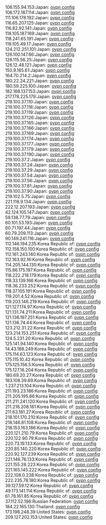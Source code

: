 106.155.94.153:Japan: [ovpn config](vpn/106_155_94_153.ovpn)  
106.172.187.114:Japan: [ovpn config](vpn/106_172_187_114.ovpn)  
111.106.178.192:Japan: [ovpn config](vpn/111_106_178_192.ovpn)  
116.65.207.125:Japan: [ovpn config](vpn/116_65_207_125.ovpn)  
116.82.92.141:Japan: [ovpn config](vpn/116_82_92_141.ovpn)  
118.105.187.169:Japan: [ovpn config](vpn/118_105_187_169.ovpn)  
118.241.65.191:Japan: [ovpn config](vpn/118_241_65_191.ovpn)  
119.105.49.17:Japan: [ovpn config](vpn/119_105_49_17.ovpn)  
124.212.251.101:Japan: [ovpn config](vpn/124_212_251_101.ovpn)  
126.100.147.66:Japan: [ovpn config](vpn/126_100_147_66.ovpn)  
126.115.56.25:Japan: [ovpn config](vpn/126_115_56_25.ovpn)  
126.12.48.121:Japan: [ovpn config](vpn/126_12_48_121.ovpn)  
150.9.165.61:Japan: [ovpn config](vpn/150_9_165_61.ovpn)  
164.70.214.2:Japan: [ovpn config](vpn/164_70_214_2.ovpn)  
180.22.24.221:Japan: [ovpn config](vpn/180_22_24_221.ovpn)  
180.59.225.100:Japan: [ovpn config](vpn/180_59_225_100.ovpn)  
182.168.137.153:Japan: [ovpn config](vpn/182_168_137_153.ovpn)  
217.178.225.179:Japan: [ovpn config](vpn/217_178_225_179.ovpn)  
219.100.37.110:Japan: [ovpn config](vpn/219_100_37_110.ovpn)  
219.100.37.118:Japan: [ovpn config](vpn/219_100_37_118.ovpn)  
219.100.37.119:Japan: [ovpn config](vpn/219_100_37_119.ovpn)  
219.100.37.126:Japan: [ovpn config](vpn/219_100_37_126.ovpn)  
219.100.37.165:Japan: [ovpn config](vpn/219_100_37_165.ovpn)  
219.100.37.166:Japan: [ovpn config](vpn/219_100_37_166.ovpn)  
219.100.37.169:Japan: [ovpn config](vpn/219_100_37_169.ovpn)  
219.100.37.174:Japan: [ovpn config](vpn/219_100_37_174.ovpn)  
219.100.37.177:Japan: [ovpn config](vpn/219_100_37_177.ovpn)  
219.100.37.179:Japan: [ovpn config](vpn/219_100_37_179.ovpn)  
219.100.37.190:Japan: [ovpn config](vpn/219_100_37_190.ovpn)  
219.100.37.2:Japan: [ovpn config](vpn/219_100_37_2.ovpn)  
219.100.37.24:Japan: [ovpn config](vpn/219_100_37_24.ovpn)  
219.100.37.29:Japan: [ovpn config](vpn/219_100_37_29.ovpn)  
219.100.37.54:Japan: [ovpn config](vpn/219_100_37_54.ovpn)  
219.100.37.56:Japan: [ovpn config](vpn/219_100_37_56.ovpn)  
219.100.37.81:Japan: [ovpn config](vpn/219_100_37_81.ovpn)  
219.100.37.90:Japan: [ovpn config](vpn/219_100_37_90.ovpn)  
219.102.5.75:Japan: [ovpn config](vpn/219_102_5_75.ovpn)  
221.118.9.134:Japan: [ovpn config](vpn/221_118_9_134.ovpn)  
222.12.207.193:Japan: [ovpn config](vpn/222_12_207_193.ovpn)  
42.124.105.147:Japan: [ovpn config](vpn/42_124_105_147.ovpn)  
59.138.77.79:Japan: [ovpn config](vpn/59_138_77_79.ovpn)  
60.101.53.193:Japan: [ovpn config](vpn/60_101_53_193.ovpn)  
60.71.197.44:Japan: [ovpn config](vpn/60_71_197_44.ovpn)  
60.79.209.113:Japan: [ovpn config](vpn/60_79_209_113.ovpn)  
90.149.241.116:Japan: [ovpn config](vpn/90_149_241_116.ovpn)  
112.146.194.235:Korea Republic of: [ovpn config](vpn/112_146_194_235.ovpn)  
112.158.150.100:Korea Republic of: [ovpn config](vpn/112_158_150_100.ovpn)  
112.161.243.140:Korea Republic of: [ovpn config](vpn/112_161_243_140.ovpn)  
112.163.92.16:Korea Republic of: [ovpn config](vpn/112_163_92_16.ovpn)  
114.205.144.130:Korea Republic of: [ovpn config](vpn/114_205_144_130.ovpn)  
115.86.175.197:Korea Republic of: [ovpn config](vpn/115_86_175_197.ovpn)  
118.222.218.179:Korea Republic of: [ovpn config](vpn/118_222_218_179.ovpn)  
118.33.139.166:Korea Republic of: [ovpn config](vpn/118_33_139_166.ovpn)  
118.36.233.252:Korea Republic of: [ovpn config](vpn/118_36_233_252.ovpn)  
118.37.105.191:Korea Republic of: [ovpn config](vpn/118_37_105_191.ovpn)  
119.201.4.52:Korea Republic of: [ovpn config](vpn/119_201_4_52.ovpn)  
119.203.146.219:Korea Republic of: [ovpn config](vpn/119_203_146_219.ovpn)  
121.127.174.97:Korea Republic of: [ovpn config](vpn/121_127_174_97.ovpn)  
121.131.74.211:Korea Republic of: [ovpn config](vpn/121_131_74_211.ovpn)  
121.136.197.251:Korea Republic of: [ovpn config](vpn/121_136_197_251.ovpn)  
121.136.74.44:Korea Republic of: [ovpn config](vpn/121_136_74_44.ovpn)  
123.212.31.22:Korea Republic of: [ovpn config](vpn/123_212_31_22.ovpn)  
123.214.153.251:Korea Republic of: [ovpn config](vpn/123_214_153_251.ovpn)  
124.5.231.20:Korea Republic of: [ovpn config](vpn/124_5_231_20.ovpn)  
125.141.94.140:Korea Republic of: [ovpn config](vpn/125_141_94_140.ovpn)  
14.43.188.249:Korea Republic of: [ovpn config](vpn/14_43_188_249.ovpn)  
175.114.63.123:Korea Republic of: [ovpn config](vpn/175_114_63_123.ovpn)  
175.115.10.42:Korea Republic of: [ovpn config](vpn/175_115_10_42.ovpn)  
175.125.156.5:Korea Republic of: [ovpn config](vpn/175_125_156_5.ovpn)  
175.127.16.204:Korea Republic of: [ovpn config](vpn/175_127_16_204.ovpn)  
180.69.20.27:Korea Republic of: [ovpn config](vpn/180_69_20_27.ovpn)  
183.108.39.69:Korea Republic of: [ovpn config](vpn/183_108_39_69.ovpn)  
1.237.213.104:Korea Republic of: [ovpn config](vpn/1_237_213_104.ovpn)  
211.193.23.186:Korea Republic of: [ovpn config](vpn/211_193_23_186.ovpn)  
211.205.195.86:Korea Republic of: [ovpn config](vpn/211_205_195_86.ovpn)  
211.211.241.120:Korea Republic of: [ovpn config](vpn/211_211_241_120.ovpn)  
211.218.208.181:Korea Republic of: [ovpn config](vpn/211_218_208_181.ovpn)  
211.63.181.27:Korea Republic of: [ovpn config](vpn/211_63_181_27.ovpn)  
218.101.170.210:Korea Republic of: [ovpn config](vpn/218_101_170_210.ovpn)  
218.146.81.108:Korea Republic of: [ovpn config](vpn/218_146_81_108.ovpn)  
218.153.163.186:Korea Republic of: [ovpn config](vpn/218_153_163_186.ovpn)  
220.121.210.79:Korea Republic of: [ovpn config](vpn/220_121_210_79.ovpn)  
220.122.90.79:Korea Republic of: [ovpn config](vpn/220_122_90_79.ovpn)  
220.73.19.133:Korea Republic of: [ovpn config](vpn/220_73_19_133.ovpn)  
220.85.140.220:Korea Republic of: [ovpn config](vpn/220_85_140_220.ovpn)  
220.92.127.239:Korea Republic of: [ovpn config](vpn/220_92_127_239.ovpn)  
221.146.76.133:Korea Republic of: [ovpn config](vpn/221_146_76_133.ovpn)  
221.155.28.223:Korea Republic of: [ovpn config](vpn/221_155_28_223.ovpn)  
221.165.145.222:Korea Republic of: [ovpn config](vpn/221_165_145_222.ovpn)  
222.108.0.238:Korea Republic of: [ovpn config](vpn/222_108_0_238.ovpn)  
222.235.78.180:Korea Republic of: [ovpn config](vpn/222_235_78_180.ovpn)  
39.127.59.12:Korea Republic of: [ovpn config](vpn/39_127_59_12.ovpn)  
49.173.141.114:Korea Republic of: [ovpn config](vpn/49_173_141_114.ovpn)  
61.78.161.85:Korea Republic of: [ovpn config](vpn/61_78_161_85.ovpn)  
37.112.52.196:Russian Federation: [ovpn config](vpn/37_112_52_196.ovpn)  
184.22.165.130:Thailand: [ovpn config](vpn/184_22_165_130.ovpn)  
173.198.248.39:United States: [ovpn config](vpn/173_198_248_39.ovpn)  
209.127.202.153:United States: [ovpn config](vpn/209_127_202_153.ovpn)  
